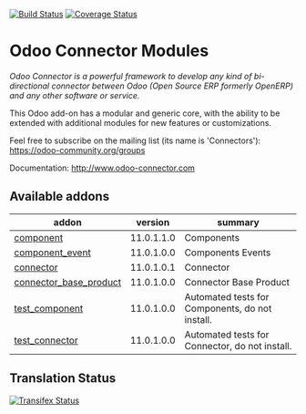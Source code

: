 [![Build Status](https://travis-ci.org/OCA/connector.svg?branch=11.0)](https://travis-ci.org/OCA/connector)
[![Coverage Status](https://coveralls.io/repos/OCA/connector/badge.png?branch=11.0)](https://coveralls.io/r/OCA/connector?branch=11.0)


Odoo Connector Modules
======================

*Odoo Connector is a powerful framework to develop any kind of bi-directional connector between Odoo (Open Source ERP formerly OpenERP) and any other software or service.*

This Odoo add-on has a modular and generic core, with the ability to be extended with additional modules for new features or customizations.

Feel free to subscribe on the mailing list (its name is 'Connectors'):
https://odoo-community.org/groups

Documentation:
http://www.odoo-connector.com

[//]: # (addons)

Available addons
----------------
addon | version | summary
--- | --- | ---
[component](component/) | 11.0.1.1.0 | Components
[component_event](component_event/) | 11.0.1.0.0 | Components Events
[connector](connector/) | 11.0.1.0.1 | Connector
[connector_base_product](connector_base_product/) | 11.0.1.0.0 | Connector Base Product
[test_component](test_component/) | 11.0.1.0.0 | Automated tests for Components, do not install.
[test_connector](test_connector/) | 11.0.1.0.0 | Automated tests for Connector, do not install.

[//]: # (end addons)

Translation Status
------------------
[![Transifex Status](https://www.transifex.com/projects/p/OCA-connector-11-0/chart/image_png)](https://www.transifex.com/projects/p/OCA-connector-11-0)
